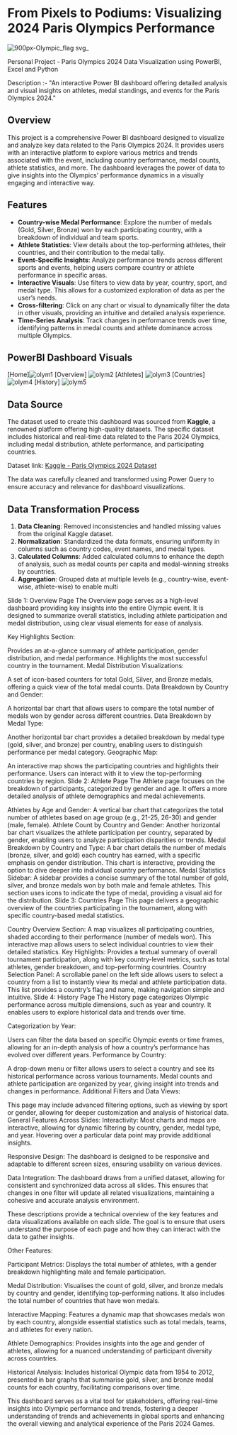 # From Pixels to Podiums: Visualizing 2024 Paris Olympics Performance
![900px-Olympic_flag svg_](https://github.com/user-attachments/assets/b29529ad-1df8-4e9f-9496-fc359dbdd334)

Personal Project - Paris Olympics 2024 Data Visualization using PowerBI, Excel and Python

Description :- "An interactive Power BI dashboard offering detailed analysis and visual insights on athletes, medal standings, and events for the Paris Olympics 2024."

## Overview
This project is a comprehensive Power BI dashboard designed to visualize and analyze key data related to the Paris Olympics 2024. It provides users with an interactive platform to explore various metrics and trends associated with the event, including country performance, medal counts, athlete statistics, and more. The dashboard leverages the power of data to give insights into the Olympics' performance dynamics in a visually engaging and interactive way.

## Features
- **Country-wise Medal Performance**: Explore the number of medals (Gold, Silver, Bronze) won by each participating country, with a breakdown of individual and team sports.
- **Athlete Statistics**: View details about the top-performing athletes, their countries, and their contribution to the medal tally.
- **Event-Specific Insights**: Analyze performance trends across different sports and events, helping users compare country or athlete performance in specific areas.
- **Interactive Visuals**: Use filters to view data by year, country, sport, and medal type. This allows for a customized exploration of data as per the user’s needs.
- **Cross-filtering**: Click on any chart or visual to dynamically filter the data in other visuals, providing an intuitive and detailed analysis experience.
- **Time-Series Analysis**: Track changes in performance trends over time, identifying patterns in medal counts and athlete dominance across multiple Olympics.

## PowerBI Dashboard Visuals
[Home]![olym1](https://github.com/user-attachments/assets/8c93daf6-d53f-42f7-861f-ab4c5c3d7f58)
[Overview]
![olym2](https://github.com/user-attachments/assets/9284ff36-ef34-4e40-927c-3e110c77de62)
[Athletes]
![olym3](https://github.com/user-attachments/assets/236db866-b727-4ba6-98a6-a4703e3d74d7)
[Countries]
![olym4](https://github.com/user-attachments/assets/3cb49e29-ec64-4a4c-ad5e-c262f64e8a19)
[History]
![olym5](https://github.com/user-attachments/assets/7a17d14a-03e7-4698-87a5-9d2d897a776e)

## Data Source
The dataset used to create this dashboard was sourced from **Kaggle**, a renowned platform offering high-quality datasets. The specific dataset includes historical and real-time data related to the Paris 2024 Olympics, including medal distribution, athlete performance, and participating countries.

Dataset link: [Kaggle - Paris Olympics 2024 Dataset](https://www.kaggle.com/datasets/piterfm/paris-2024-olympic-summer-games/data)

The data was carefully cleaned and transformed using Power Query to ensure accuracy and relevance for dashboard visualizations.

## Data Transformation Process
1. **Data Cleaning**: Removed inconsistencies and handled missing values from the original Kaggle dataset.
2. **Normalization**: Standardized the data formats, ensuring uniformity in columns such as country codes, event names, and medal types.
3. **Calculated Columns**: Added calculated columns to enhance the depth of analysis, such as medal counts per capita and medal-winning streaks by countries.
4. **Aggregation**: Grouped data at multiple levels (e.g., country-wise, event-wise, athlete-wise) to enable multi

Slide 1: Overview Page
The Overview page serves as a high-level dashboard providing key insights into the entire Olympic event. It is designed to summarize overall statistics, including athlete participation and medal distribution, using clear visual elements for ease of analysis.

Key Highlights Section:

Provides an at-a-glance summary of athlete participation, gender distribution, and medal performance.
Highlights the most successful country in the tournament.
Medal Distribution Visualizations:

A set of icon-based counters for total Gold, Silver, and Bronze medals, offering a quick view of the total medal counts.
Data Breakdown by Country and Gender:

A horizontal bar chart that allows users to compare the total number of medals won by gender across different countries.
Data Breakdown by Medal Type:

Another horizontal bar chart provides a detailed breakdown by medal type (gold, silver, and bronze) per country, enabling users to distinguish performance per medal category.
Geographic Map:

An interactive map shows the participating countries and highlights their performance. Users can interact with it to view the top-performing countries by region.
Slide 2: Athlete Page
The Athlete page focuses on the breakdown of participants, categorized by gender and age. It offers a more detailed analysis of athlete demographics and medal achievements.

Athletes by Age and Gender:
A vertical bar chart that categorizes the total number of athletes based on age group (e.g., 21-25, 26-30) and gender (male, female).
Athlete Count by Country and Gender:
Another horizontal bar chart visualizes the athlete participation per country, separated by gender, enabling users to analyze participation disparities or trends.
Medal Breakdown by Country and Type:
A bar chart details the number of medals (bronze, silver, and gold) each country has earned, with a specific emphasis on gender distribution. This chart is interactive, providing the option to dive deeper into individual country performance.
Medal Statistics Sidebar:
A sidebar provides a concise summary of the total number of gold, silver, and bronze medals won by both male and female athletes. This section uses icons to indicate the type of medal, providing a visual aid for the distribution.
Slide 3: Countries Page
This page delivers a geographic overview of the countries participating in the tournament, along with specific country-based medal statistics.

Country Overview Section:
A map visualizes all participating countries, shaded according to their performance (number of medals won). This interactive map allows users to select individual countries to view their detailed statistics.
Key Highlights:
Provides a textual summary of overall tournament participation, along with key country-level metrics, such as total athletes, gender breakdown, and top-performing countries.
Country Selection Panel:
A scrollable panel on the left side allows users to select a country from a list to instantly view its medal and athlete participation data. This list provides a country’s flag and name, making navigation simple and intuitive.
Slide 4: History Page
The History page categorizes Olympic performance across multiple dimensions, such as year and country. It enables users to explore historical data and trends over time.

Categorization by Year:

Users can filter the data based on specific Olympic events or time frames, allowing for an in-depth analysis of how a country’s performance has evolved over different years.
Performance by Country:

A drop-down menu or filter allows users to select a country and see its historical performance across various tournaments. Medal counts and athlete participation are organized by year, giving insight into trends and changes in performance.
Additional Filters and Data Views:

This page may include advanced filtering options, such as viewing by sport or gender, allowing for deeper customization and analysis of historical data.
General Features Across Slides:
Interactivity: Most charts and maps are interactive, allowing for dynamic filtering by country, gender, medal type, and year. Hovering over a particular data point may provide additional insights.

Responsive Design: The dashboard is designed to be responsive and adaptable to different screen sizes, ensuring usability on various devices.

Data Integration: The dashboard draws from a unified dataset, allowing for consistent and synchronized data across all slides. This ensures that changes in one filter will update all related visualizations, maintaining a cohesive and accurate analysis environment.

These descriptions provide a technical overview of the key features and data visualizations available on each slide. The goal is to ensure that users understand the purpose of each page and how they can interact with the data to gather insights.

Other Features:

Participant Metrics: Displays the total number of athletes, with a gender breakdown highlighting male and female participation.

Medal Distribution: Visualises the count of gold, silver, and bronze medals by country and gender, identifying top-performing nations. It also includes the total number of countries that have won medals.

Interactive Mapping: Features a dynamic map that showcases medals won by each country, alongside essential statistics such as total medals, teams, and athletes for every nation.

Athlete Demographics: Provides insights into the age and gender of athletes, allowing for a nuanced understanding of participant diversity across countries.

Historical Analysis: Includes historical Olympic data from 1954 to 2012, presented in bar graphs that summarise gold, silver, and bronze medal counts for each country, facilitating comparisons over time.

This dashboard serves as a vital tool for stakeholders, offering real-time insights into Olympic performance and trends, fostering a deeper understanding of trends and achievements in global sports and enhancing the overall viewing and analytical experience of the Paris 2024 Games.




